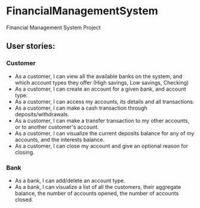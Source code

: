 # FinancialManagementSystem
Financial Management System Project

## User stories: 

### Customer
- As a customer, I can view all the available banks on the system, and which account types they offer (High savings, Low savings, Checking)
- As a customer, I can create an account for a given bank, and account type.
- As a customer, I can access my accounts, its details and all transactions.
- As a customer, I can make a cash transaction through deposits/withdrawals.
- As a customer, I can make a transfer transaction to my other accounts, or to another customer's account.
- As a customer, I can visualize the current deposits balance for any of my accounts, and the interests balance.
- As a customer, I can close my account and give an optional reason for closing. 

### Bank
- As a bank, I can add/delete an account type.
- As a bank, I can visualize a list of all the customers, their aggregate balance, the number of accounts opened, the number of accounts closed.

